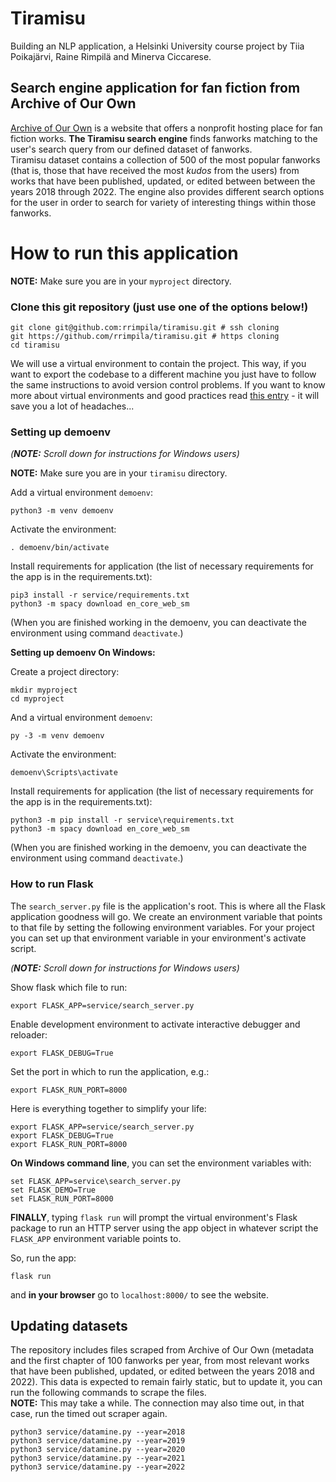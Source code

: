 # Tiramisu
Building an NLP application, a Helsinki University course project by Tiia Poikajärvi, Raine Rimpilä and Minerva Ciccarese.

## Search engine application for fan fiction from Archive of Our Own

[Archive of Our Own](https://archiveofourown.org/) is a website that offers a nonprofit hosting place for fan fiction works. __The Tiramisu search engine__ finds fanworks matching to the user's search query from our defined dataset of fanworks.  
Tiramisu dataset contains a collection of 500 of the most popular fanworks (that is, those that have received the most *kudos* from the users) from works that have been published, updated, or edited between between the years 2018 through 2022. The engine also provides different search options for the user in order to search for variety of interesting things within those fanworks.

# How to run this application

__NOTE:__ Make sure you are in your `myproject` directory.

### Clone this git repository (just use one of the options below!)

```
git clone git@github.com:rrimpila/tiramisu.git # ssh cloning
git https://github.com/rrimpila/tiramisu.git # https cloning
cd tiramisu
```

We will use a virtual environment to contain the project. This way, if you want to export the codebase to a different machine you just have to follow the same instructions to avoid version control problems. If you want to know more about virtual environments and good practices read [this entry](https://docs.python-guide.org/dev/virtualenvs/) - it will save you a lot of headaches...

### Setting up demoenv

*(__NOTE:__ Scroll down for instructions for Windows users)*  


__NOTE:__ Make sure you are in your `tiramisu` directory.  

Add a virtual environment `demoenv`:

```
python3 -m venv demoenv
```

Activate the environment:

```
. demoenv/bin/activate
```

Install requirements for application (the list of necessary requirements for the app is in the requirements.txt):

```
pip3 install -r service/requirements.txt
python3 -m spacy download en_core_web_sm
```

(When you are finished working in the demoenv, you can deactivate the environment using command ```deactivate```.)  


__Setting up demoenv On Windows:__

Create a project directory:

```
mkdir myproject
cd myproject
```

And a virtual environment `demoenv`:

```
py -3 -m venv demoenv
```

Activate the environment:

```
demoenv\Scripts\activate
```

Install requirements for application (the list of necessary requirements for the app is in the requirements.txt):

```
python3 -m pip install -r service\requirements.txt
python3 -m spacy download en_core_web_sm

```

(When you are finished working in the demoenv, you can deactivate the environment using command ```deactivate```.)  
  
  
### How to run Flask

The `search_server.py` file is the application's root. This is where all the Flask application goodness will go.  We create an environment variable that points to that file by setting the following environment variables. For your project you can set up that environment variable in your environment's activate script.

*(__NOTE:__ Scroll down for instructions for Windows users)*

Show flask which file to run:

```
export FLASK_APP=service/search_server.py
```

Enable development environment to activate interactive debugger and reloader:

```
export FLASK_DEBUG=True
```

Set the port in which to run the application, e.g.:

```
export FLASK_RUN_PORT=8000
```

Here is everything together to simplify your life:
```
export FLASK_APP=service/search_server.py
export FLASK_DEBUG=True
export FLASK_RUN_PORT=8000
```

__On Windows command line__, you can set the environment variables with:

```
set FLASK_APP=service\search_server.py
set FLASK_DEMO=True
set FLASK_RUN_PORT=8000
```
  
  
__FINALLY__, typing `flask run` will prompt the virtual environment's Flask package to run an HTTP server using the app object in whatever script the `FLASK_APP` environment variable points to.

So, run the app:

```
flask run
```

and __in your browser__ go to `localhost:8000/` to see the website.
  
  
## Updating datasets

The repository includes files scraped from Archive of Our Own (metadata and the first chapter of 100 fanworks per year, from most relevant works that have been published, updated, or edited between the years 2018 and 2022). This data is expected to remain fairly static, but to update it, you can run the following commands to scrape the files.  
__NOTE:__ This may take a while. The connection may also time out, in that case, run the timed out scraper again.

```
python3 service/datamine.py --year=2018
python3 service/datamine.py --year=2019
python3 service/datamine.py --year=2020
python3 service/datamine.py --year=2021
python3 service/datamine.py --year=2022

```
